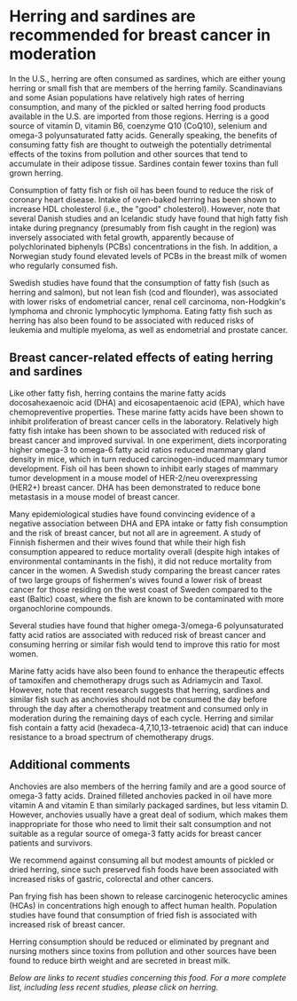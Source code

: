 

#  Herring and sardines are recommended for breast cancer in moderation 

In the U.S., herring are often consumed as sardines, which are either young herring or small fish that are members of the herring family. Scandinavians and some Asian populations have relatively high rates of herring consumption, and many of the pickled or salted herring food products available in the U.S. are imported from those regions. Herring is a good source of vitamin D, vitamin B6, coenzyme Q10 (CoQ10), selenium and omega-3 polyunsaturated fatty acids. Generally speaking, the benefits of consuming fatty fish are thought to outweigh the potentially detrimental effects of the toxins from pollution and other sources that tend to accumulate in their adipose tissue. Sardines contain fewer toxins than full grown herring.

Consumption of fatty fish or fish oil has been found to reduce the risk of coronary heart disease. Intake of oven-baked herring has been shown to increase HDL cholesterol (i.e., the "good" cholesterol). However, note that several Danish studies and an Icelandic study have found that high fatty fish intake during pregnancy (presumably from fish caught in the region) was inversely associated with fetal growth, apparently because of polychlorinated biphenyls (PCBs) concentrations in the fish. In addition, a Norwegian study found elevated levels of PCBs in the breast milk of women who regularly consumed fish.

Swedish studies have found that the consumption of fatty fish (such as herring and salmon), but not lean fish (cod and flounder), was associated with lower risks of endometrial cancer, renal cell carcinoma, non-Hodgkin's lymphoma and chronic lymphocytic lymphoma. Eating fatty fish such as herring has also been found to be associated with reduced risks of leukemia and multiple myeloma, as well as endometrial and prostate cancer.

## Breast cancer-related effects of eating herring and sardines 

Like other fatty fish, herring contains the marine fatty acids docosahexaenoic acid (DHA) and eicosapentaenoic acid (EPA), which have chemopreventive properties. These marine fatty acids have been shown to inhibit proliferation of breast cancer cells in the laboratory. Relatively high fatty fish intake has been shown to be associated with reduced risk of breast cancer and improved survival. In one experiment, diets incorporating higher omega-3 to omega-6 fatty acid ratios reduced mammary gland density in mice, which in turn reduced carcinogen-induced mammary tumor development. Fish oil has been shown to inhibit early stages of mammary tumor development in a mouse model of HER-2/neu overexpressing (HER2+) breast cancer. DHA has been demonstrated to reduce bone metastasis in a mouse model of breast cancer.

Many epidemiological studies have found convincing evidence of a negative association between DHA and EPA intake or fatty fish consumption and the risk of breast cancer, but not all are in agreement. A study of Finnish fishermen and their wives found that while their high fish consumption appeared to reduce mortality overall (despite high intakes of environmental contaminants in the fish), it did not reduce mortality from cancer in the women. A Swedish study comparing the breast cancer rates of two large groups of fishermen's wives found a lower risk of breast cancer for those residing on the west coast of Sweden compared to the east (Baltic) coast, where the fish are known to be contaminated with more organochlorine compounds.

Several studies have found that higher omega-3/omega-6 polyunsaturated fatty acid ratios are associated with reduced risk of breast cancer and consuming herring or similar fish would tend to improve this ratio for most women.

Marine fatty acids have also been found to enhance the therapeutic effects of tamoxifen and chemotherapy drugs such as Adriamycin and Taxol. However, note that recent research suggests that herring, sardines and similar fish such as anchovies should not be consumed the day before through the day after a chemotherapy treatment and consumed only in moderation during the remaining days of each cycle. Herring and similar fish contain a fatty acid (hexadeca-4,7,10,13-tetraenoic acid) that can induce resistance to a broad spectrum of chemotherapy drugs.

## Additional comments

Anchovies are also members of the herring family and are a good source of omega-3 fatty acids. Drained filleted anchovies packed in oil have more vitamin A and vitamin E than similarly packaged sardines, but less vitamin D. However, anchovies usually have a great deal of sodium, which makes them inappropriate for those who need to limit their salt consumption and not suitable as a regular source of omega-3 fatty acids for breast cancer patients and survivors.

We recommend against consuming all but modest amounts of pickled or dried herring, since such preserved fish foods have been associated with increased risks of gastric, colorectal and other cancers.

Pan frying fish has been shown to release carcinogenic heterocyclic amines (HCAs) in concentrations high enough to affect human health. Population studies have found that consumption of fried fish is associated with increased risk of breast cancer.

Herring consumption should be reduced or eliminated by pregnant and nursing mothers since toxins from pollution and other sources have been found to reduce birth weight and are secreted in breast milk.

_Below are links to recent studies concerning this food. For a more complete list, including less recent studies, please click on herring._


  


